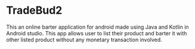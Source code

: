 # TradeBud2
This an online barter application for android made using Java and Kotlin in Android studio.
This app allows user to list their product and barter it with other listed product without any monetary transaction involved.
